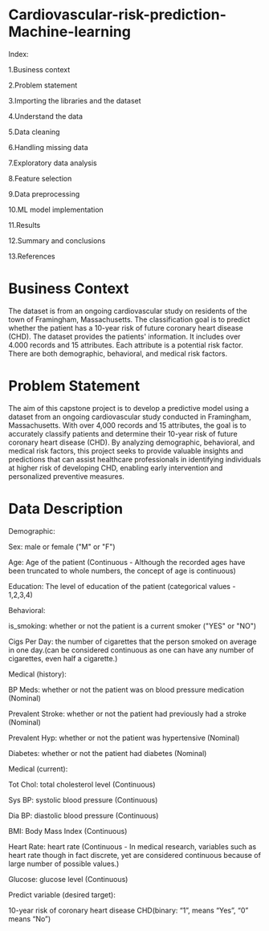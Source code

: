 # Cardiovascular-risk-prediction-Machine-learning

Index:

1.Business context

2.Problem statement

3.Importing the libraries and the dataset

4.Understand the data

5.Data cleaning

6.Handling missing data

7.Exploratory data analysis

8.Feature selection

9.Data preprocessing

10.ML model implementation

11.Results

12.Summary and conclusions

13.References

# Business Context
The dataset is from an ongoing cardiovascular study on residents of the town of Framingham, Massachusetts. The classification goal is to predict whether the patient has a 10-year risk of future coronary heart disease (CHD). The dataset provides the patients' information. It includes over 4.000 records and 15 attributes. Each attribute is a potential risk factor. There are both demographic, behavioral, and medical risk factors.

# Problem Statement
The aim of this capstone project is to develop a predictive model using a dataset from an ongoing cardiovascular study conducted in Framingham, Massachusetts. With over 4,000 records and 15 attributes, the goal is to accurately classify patients and determine their 10-year risk of future coronary heart disease (CHD). By analyzing demographic, behavioral, and medical risk factors, this project seeks to provide valuable insights and predictions that can assist healthcare professionals in identifying individuals at higher risk of developing CHD, enabling early intervention and personalized preventive measures.

# Data Description
Demographic:

Sex: male or female ("M" or "F")

Age: Age of the patient (Continuous - Although the recorded ages have been truncated to whole numbers, the concept of age is continuous)

Education: The level of education of the patient (categorical values - 1,2,3,4)

Behavioral:

is_smoking: whether or not the patient is a current smoker ("YES" or "NO")

Cigs Per Day: the number of cigarettes that the person smoked on average in one day.(can be considered continuous as one can have any 
number of cigarettes, even half a cigarette.)

Medical (history):

BP Meds: whether or not the patient was on blood pressure medication (Nominal)

Prevalent Stroke: whether or not the patient had previously had a stroke (Nominal)

Prevalent Hyp: whether or not the patient was hypertensive (Nominal)

Diabetes: whether or not the patient had diabetes (Nominal)

Medical (current):

Tot Chol: total cholesterol level (Continuous)

Sys BP: systolic blood pressure (Continuous)

Dia BP: diastolic blood pressure (Continuous)

BMI: Body Mass Index (Continuous)

Heart Rate: heart rate (Continuous - In medical research, variables such as heart rate though in fact discrete, yet are considered continuous because of large number of possible values.)

Glucose: glucose level (Continuous)

Predict variable (desired target):

10-year risk of coronary heart disease CHD(binary: “1”, means “Yes”, “0” means “No”)
